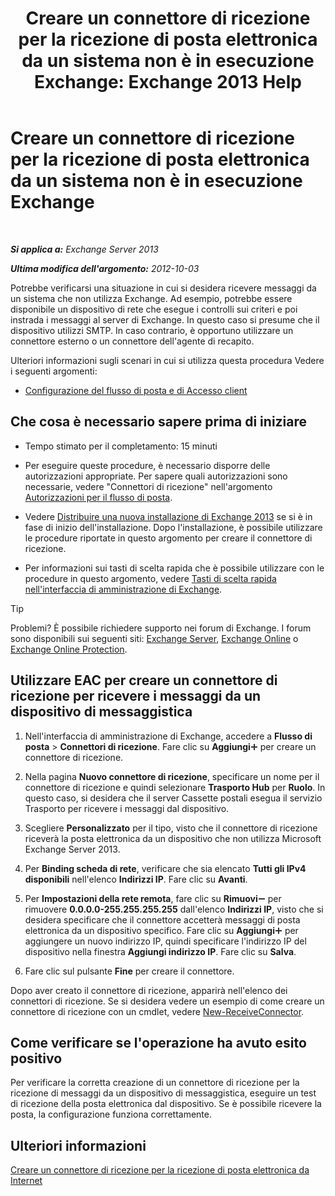 ﻿---
title: 'Creare un connettore di ricezione per la ricezione di posta elettronica da un sistema non è in esecuzione Exchange: Exchange 2013 Help'
TOCTitle: Creare un connettore di ricezione per la ricezione di posta elettronica da un sistema non è in esecuzione Exchange
ms:assetid: 85f0864a-6502-49db-8804-16755a7292b4
ms:mtpsurl: https://technet.microsoft.com/it-it/library/JJ657467(v=EXCHG.150)
ms:contentKeyID: 50481099
ms.date: 05/22/2018
mtps_version: v=EXCHG.150
ms.translationtype: MT
---

# Creare un connettore di ricezione per la ricezione di posta elettronica da un sistema non è in esecuzione Exchange

 

_**Si applica a:** Exchange Server 2013_

_**Ultima modifica dell'argomento:** 2012-10-03_

Potrebbe verificarsi una situazione in cui si desidera ricevere messaggi da un sistema che non utilizza Exchange. Ad esempio, potrebbe essere disponibile un dispositivo di rete che esegue i controlli sui criteri e poi instrada i messaggi al server di Exchange. In questo caso si presume che il dispositivo utilizzi SMTP. In caso contrario, è opportuno utilizzare un connettore esterno o un connettore dell'agente di recapito.

Ulteriori informazioni sugli scenari in cui si utilizza questa procedura Vedere i seguenti argomenti:

  - [Configurazione del flusso di posta e di Accesso client](configure-mail-flow-and-client-access-exchange-2013-help.md)

## Che cosa è necessario sapere prima di iniziare

  - Tempo stimato per il completamento: 15 minuti

  - Per eseguire queste procedure, è necessario disporre delle autorizzazioni appropriate. Per sapere quali autorizzazioni sono necessarie, vedere "Connettori di ricezione" nell'argomento [Autorizzazioni per il flusso di posta](mail-flow-permissions-exchange-2013-help.md).

  - Vedere [Distribuire una nuova installazione di Exchange 2013](deploy-a-new-installation-of-exchange-2013-exchange-2013-help.md) se si è in fase di inizio dell'installazione. Dopo l'installazione, è possibile utilizzare le procedure riportate in questo argomento per creare il connettore di ricezione.

  - Per informazioni sui tasti di scelta rapida che è possibile utilizzare con le procedure in questo argomento, vedere [Tasti di scelta rapida nell'interfaccia di amministrazione di Exchange](keyboard-shortcuts-in-the-exchange-admin-center-exchange-online-protection-help.md).


> [!TIP]
> Problemi? È possibile richiedere supporto nei forum di Exchange. I forum sono disponibili sui seguenti siti: <A href="https://go.microsoft.com/fwlink/p/?linkid=60612">Exchange Server</A>, <A href="https://go.microsoft.com/fwlink/p/?linkid=267542">Exchange Online</A> o <A href="https://go.microsoft.com/fwlink/p/?linkid=285351">Exchange Online Protection</A>.



## Utilizzare EAC per creare un connettore di ricezione per ricevere i messaggi da un dispositivo di messaggistica

1.  Nell'interfaccia di amministrazione di Exchange, accedere a **Flusso di posta** \> **Connettori di ricezione**. Fare clic su **Aggiungi**![Icona Aggiungi](images/JJ218640.c1e75329-d6d7-4073-a27d-498590bbb558(EXCHG.150).gif "Icona Aggiungi") per creare un connettore di ricezione.

2.  Nella pagina **Nuovo connettore di ricezione**, specificare un nome per il connettore di ricezione e quindi selezionare **Trasporto Hub** per **Ruolo**. In questo caso, si desidera che il server Cassette postali esegua il servizio Trasporto per ricevere i messaggi dal dispositivo.

3.  Scegliere **Personalizzato** per il tipo, visto che il connettore di ricezione riceverà la posta elettronica da un dispositivo che non utilizza Microsoft Exchange Server 2013.

4.  Per **Binding scheda di rete**, verificare che sia elencato **Tutti gli IPv4 disponibili** nell'elenco **Indirizzi IP**. Fare clic su **Avanti**.

5.  Per **Impostazioni della rete remota**, fare clic su **Rimuovi**![Icona Rimuovi](images/JJ657492.479b6ced-8d64-4277-a725-f17fea202b28(EXCHG.150).gif "Icona Rimuovi") per rimuovere **0.0.0.0-255.255.255.255** dall'elenco **Indirizzi IP**, visto che si desidera specificare che il connettore accetterà messaggi di posta elettronica da un dispositivo specifico. Fare clic su **Aggiungi**![Icona Aggiungi](images/JJ218640.c1e75329-d6d7-4073-a27d-498590bbb558(EXCHG.150).gif "Icona Aggiungi") per aggiungere un nuovo indirizzo IP, quindi specificare l'indirizzo IP del dispositivo nella finestra **Aggiungi indirizzo IP**. Fare clic su **Salva**.

6.  Fare clic sul pulsante **Fine** per creare il connettore.

Dopo aver creato il connettore di ricezione, apparirà nell'elenco dei connettori di ricezione. Se si desidera vedere un esempio di come creare un connettore di ricezione con un cmdlet, vedere [New-ReceiveConnector](https://technet.microsoft.com/it-it/library/bb125139\(v=exchg.150\)).

## Come verificare se l'operazione ha avuto esito positivo

Per verificare la corretta creazione di un connettore di ricezione per la ricezione di messaggi da un dispositivo di messaggistica, eseguire un test di ricezione della posta elettronica dal dispositivo. Se è possibile ricevere la posta, la configurazione funziona correttamente.

## Ulteriori informazioni

[Creare un connettore di ricezione per la ricezione di posta elettronica da Internet](create-a-receive-connector-to-receive-email-from-the-internet-exchange-2013-help.md)

